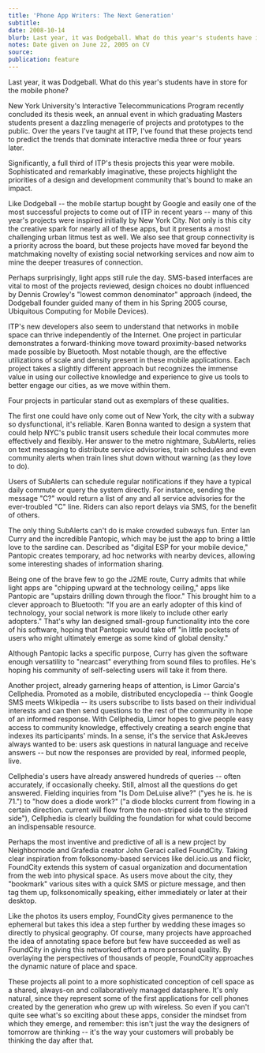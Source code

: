 ```yaml
---
title: 'Phone App Writers: The Next Generation'
subtitle:
date: 2008-10-14
blurb: Last year, it was Dodgeball. What do this year's students have in store for the mobile phone?
notes: Date given on June 22, 2005 on CV
source:
publication: feature
---
```


Last year, it was Dodgeball. What do this year's students have in store for the mobile phone?

New York University's Interactive Telecommunications Program recently concluded its thesis week, an annual event in which graduating Masters students present a dazzling menagerie of projects and prototypes to the public. Over the years I've taught at ITP, I've found that these projects tend to predict the trends that dominate interactive media three or four years later.

Significantly, a full third of ITP's thesis projects this year were mobile. Sophisticated and remarkably imaginative, these projects highlight the priorities of a design and development community that's bound to make an impact.

Like Dodgeball -- the mobile startup bought by Google and easily one of the most successful projects to come out of ITP in recent years -- many of this year's projects were inspired initially by New York City. Not only is this city the creative spark for nearly all of these apps, but it presents a most challenging urban litmus test as well. We also see that group connectivity is a priority across the board, but these projects have moved far beyond the matchmaking novelty of existing social networking services and now aim to mine the deeper treasures of connection.

Perhaps surprisingly, light apps still rule the day. SMS-based interfaces are vital to most of the projects reviewed, design choices no doubt influenced by Dennis Crowley's "lowest common denominator" approach (indeed, the Dodgeball founder guided many of them in his Spring 2005 course, Ubiquitous Computing for Mobile Devices).

ITP's new developers also seem to understand that networks in mobile space can thrive independently of the Internet. One project in particular demonstrates a forward-thinking move toward proximity-based networks made possible by Bluetooth. Most notable though, are the effective utilizations of scale and density present in these mobile applications. Each project takes a slightly different approach but recognizes the immense value in using our collective knowledge and experience to give us tools to better engage our cities, as we move within them.

Four projects in particular stand out as exemplars of these qualities.

The first one could have only come out of New York, the city with a subway so dysfunctional, it's reliable. Karen Bonna wanted to design a system that could help NYC's public transit users schedule their local commutes more effectively and flexibly. Her answer to the metro nightmare, SubAlerts, relies on text messaging to distribute service advisories, train schedules and even community alerts when train lines shut down without warning (as they love to do).

Users of SubAlerts can schedule regular notifications if they have a typical daily commute or query the system directly. For instance, sending the message "C?" would return a list of any and all service advisories for the ever-troubled "C" line. Riders can also report delays via SMS, for the benefit of others.

The only thing SubAlerts can't do is make crowded subways fun. Enter Ian Curry and the incredible Pantopic, which may be just the app to bring a little love to the sardine can. Described as "digital ESP for your mobile device," Pantopic creates temporary, ad hoc networks with nearby devices, allowing some interesting shades of information sharing.

Being one of the brave few to go the J2ME route, Curry admits that while light apps are "chipping upward at the technology ceiling," apps like Pantopic are "upstairs drilling down through the floor." This brought him to a clever approach to Bluetooth: "If you are an early adopter of this kind of technology, your social network is more likely to include other early adopters." That's why Ian designed small-group functionality into the core of his software, hoping that Pantopic would take off "in little pockets of users who might ultimately emerge as some kind of global density."

Although Pantopic lacks a specific purpose, Curry has given the software enough versatility to "nearcast" everything from sound files to profiles. He's hoping his community of self-selecting users will take it from there.

Another project, already garnering heaps of attention, is Limor Garcia's Cellphedia. Promoted as a mobile, distributed encyclopedia -- think Google SMS meets Wikipedia -- its users subscribe to lists based on their individual interests and can then send questions to the rest of the community in hope of an informed response. With Cellphedia, Limor hopes to give people easy access to community knowledge, effectively creating a search engine that indexes its participants' minds. In a sense, it's the service that AskJeeves always wanted to be: users ask questions in natural language and receive answers -- but now the responses are provided by real, informed people, live.

Cellphedia's users have already answered hundreds of queries -- often accurately, if occasionally cheeky. Still, almost all the questions do get answered. Fielding inquiries from "Is Dom DeLuise alive?" ("yes he is. he is 71.") to "how does a diode work?" ("a diode blocks current from flowing in a certain direction. current will flow from the non-striped side to the striped side"), Cellphedia is clearly building the foundation for what could become an indispensable resource.

Perhaps the most inventive and predictive of all is a new project by Neighbornode and Grafedia creator John Geraci called FoundCity. Taking clear inspiration from folksonomy-based services like del.icio.us and flickr, FoundCity extends this system of casual organization and documentation from the web into physical space. As users move about the city, they "bookmark" various sites with a quick SMS or picture message, and then tag them up, folksonomically speaking, either immediately or later at their desktop.

Like the photos its users employ, FoundCity gives permanence to the ephemeral but takes this idea a step further by wedding these images so directly to physical geography. Of course, many projects have approached the idea of annotating space before but few have succeeded as well as FoundCity in giving this networked effort a more personal quality. By overlaying the perspectives of thousands of people, FoundCity approaches the dynamic nature of place and space.

These projects all point to a more sophisticated conception of cell space as a shared, always-on and collaboratively managed datasphere. It's only natural, since they represent some of the first applications for cell phones created by the generation who grew up with wireless. So even if you can't quite see what's so exciting about these apps, consider the mindset from which they emerge, and remember: this isn't just the way the designers of tomorrow are thinking -- it's the way your customers will probably be thinking the day after that.
